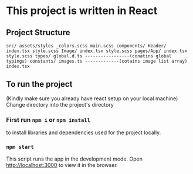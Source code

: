 # This project is written in React

## Project Structure
`
  src/
    assets/styles
       _colors.scss
       main.scss
    components/
      Header/
        index.tsx
        style.scss
      Image/
        index.tsx
        style.scss
    pages/App/
        index.tsx
        style.scss
    types/
      global.d.ts -----------------(conatins global typings)
    constants/
      images.ts -------------(cotains image list array)
    index.tsx
`


## To run the project

(Kindly make sure you already have react setup on your local machine)
Change directory into the project's directory

### First run `npm i` or `npm install` 
to install libraries and dependencies used for the project locally.

###  `npm start`

This script runs the app in the development mode.
Open [http://localhost:3000](http://localhost:3000) to view it in the browser.


